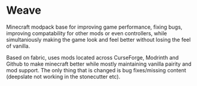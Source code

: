 # Weave
Minecraft modpack base for improving game performance, fixing bugs, improving compatability for other mods or even controllers, while simultaniously making the game look and feel better without losing the feel of vanilla.

Based on fabric, uses mods located across CurseForge, Modrinth and Github to make minecraft better while mostly maintaining vanilla pairity and mod support. The only thing that is changed is bug fixes/missing content (deepslate not working in the stonecutter etc).
